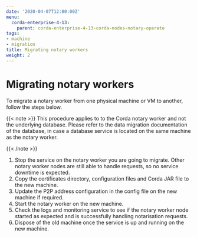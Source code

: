 ```yaml
---
date: '2020-04-07T12:00:00Z'
menu:
  corda-enterprise-4-13:
    parent: corda-enterprise-4-13-corda-nodes-notary-operate
tags:
- machine
- migration
title: Migrating notary workers
weight: 2
---
```



# Migrating notary workers

To migrate a notary worker from one physical machine or VM to another,
follow the steps below.

{{< note >}}
This procedure applies to to the Corda notary worker and not the underlying database.
Please refer to the data migration documentation of the database, in case
a database service is located on the same machine as the notary worker.

{{< /note >}}

1. Stop the service on the notary worker you are going to migrate. Other notary worker
nodes are still able to handle requests, so no service downtime is expected.
2. Copy the certificates directory, configuration files and Corda JAR file to the new machine.
3. Update the P2P address configuration in the config file on the new machine if required.
4. Start the notary worker on the new machine.
5. Check the logs and monitoring service to see if the notary worker node started as expected and is successfully handling notarisation requests.
6. Dispose of the old machine once the service is up and running on the new machine.


